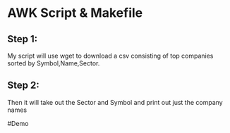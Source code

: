 # AWK Script & Makefile


## Step 1: 

My script will use wget to download a csv consisting of top companies sorted by Symbol,Name,Sector. 

## Step 2: 

Then it will take out the Sector and Symbol and print out just the company names 

#Demo
